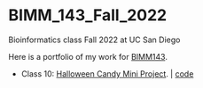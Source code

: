 # BIMM_143_Fall_2022
Bioinformatics class Fall 2022 at UC San Diego

Here is a portfolio of my work for [BIMM143](https://bioboot.github.io/bimm143_F22/).

- Class 10: [Halloween Candy Mini Project]().  | [code](https://github.com/tahmidahmed151/BIMM_143_Fall_2022/blob/main/Class_10/Class_10HalloweenMiniProject.qmd)
